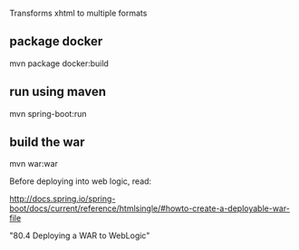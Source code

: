 Transforms xhtml to multiple formats

package docker
---
mvn package docker:build

run using maven
---
mvn spring-boot:run

build the war
---

mvn war:war


Before deploying into web logic, read:

http://docs.spring.io/spring-boot/docs/current/reference/htmlsingle/#howto-create-a-deployable-war-file

"80.4 Deploying a WAR to WebLogic"